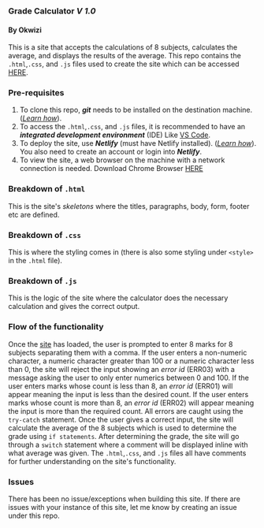 ### Grade Calculator *V 1.0*
#### By Okwizi
This is a site that accepts the calculations of 8 subjects, calculates the average, and displays the results of the average.
This repo contains the `.html`,`.css`, and `.js` files used to create the site which can be accessed [HERE](https://okwizi-grade-calculator.netlify.app).

### Pre-requisites
1. To clone this repo, __*git*__ needs to be installed on the destination machine. ([*Learn how*](https://github.com/git-guides/install-git)).
2. To access the `.html`,`.css`, and `.js` files, it is recommended to have an __*integrated development environment*__ (IDE) Like [VS Code](https://code.visualstudio.com/download).
4. To deploy the site, use __*Netlify*__ (must have Netlify installed). ([*Learn how*](https://docs.netlify.com/cli/get-started/)). You also need to create an account or login into __*Netlify*__.
5. To view the site, a web browser on the machine with a network connection is needed. Download Chrome Browser [HERE](https://www.google.com/chrome/)

### Breakdown of `.html`
This is the site's *skeletons* where the titles, paragraphs, body, form, footer etc are defined.

### Breakdown of `.css`
This is where the styling comes in (there is also some styling under `<style>` in the `.html` file).

### Breakdown of `.js`
This is the logic of the site where the calculator does the necessary calculation and gives the correct output.

### Flow of the functionality
Once the [site](https://okwizi-grade-calculator.netlify.app) has loaded, the user is prompted to enter 8 marks for 8 subjects separating them with a comma.
If the user enters a non-numeric character, a numeric character greater than 100 or a numeric character less than 0, the site will reject the input showing an *error id* (ERR03) with a message asking the user to only enter numerics between 0 and 100.
If the user enters marks whose count is less than 8, an *error id* (ERR01) will appear meaning the input is less than the desired count.
If the user enters marks whose count is more than 8, an *error id* (ERR02) will appear meaning the input is more than the required count.
All errors are caught using the `try-catch` statement.
Once the user gives a correct input, the site will calculate the average of the 8 subjects which is used to determine the grade using `if statements`.
After determining the grade, the site will go through a `switch` statement where a comment will be displayed inline with what average was given.
The `.html`,`.css`, and `.js` files all have comments for further understanding on the site's functionality.

### Issues
There has been no issue/exceptions when building this site. If there are issues with your instance of this site, let me know by creating an issue under this repo.
